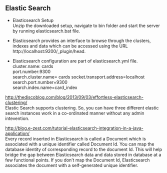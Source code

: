 ## Elastic Search
* Elasticsearch Setup </br>
Unzip the downloaded setup, navigate to bin folder and start the server by running elasticsearch.bat file.

* Elasticsearch provides an interface to browse through the clusters, indexes and data which can be accessed using the URL http://localhost:9200/_plugin/head. 

* Elasticsearch configuration are part of elasticsearch.yml file. </br>
cluster.name: cards </br>
port.number:9300 </br>
search.cluster.name= cards
socket.transport.address=localhost </br>
search.port.number=9300 </br>
search.index.name=card_index </br>

http://thediscoblog.com/blog/2013/09/03/effortless-elasticsearch-clustering/ </br>
Elastic Search supports clustering. So, you can have three different elastic search instances work in a co-ordinated manner without any admin intevention.

http://blog.e-zest.com/tutorial-elasticsearch-integration-in-a-java-application/ </br>
Every record inserted in Elasticsearch is called a Document which is associated with a unique identifier called Document Id. You can map the database identity of corresponding record to the document Id. This will help bridge the gap between Elasticsearch data and data stored in database at a few functional points. If you don’t map the Document Id, Elasticsearch associates the document with a self-generated unique identifier.
